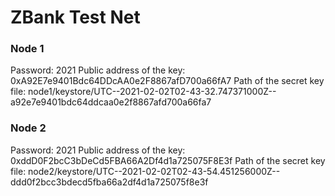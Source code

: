 # ZBank Test Net

### Node 1
Password: 2021
Public address of the key: 0xA92E7e9401Bdc64DDcAA0e2F8867afD700a66fA7
Path of the secret key file: node1/keystore/UTC--2021-02-02T02-43-32.747371000Z--a92e7e9401bdc64ddcaa0e2f8867afd700a66fa7

### Node 2
Password: 2021
Public address of the key: 0xddD0F2bcC3bDeCd5FBA66A2Df4d1a725075F8E3f
Path of the secret key file: node2/keystore/UTC--2021-02-02T02-43-54.451256000Z--ddd0f2bcc3bdecd5fba66a2df4d1a725075f8e3f

